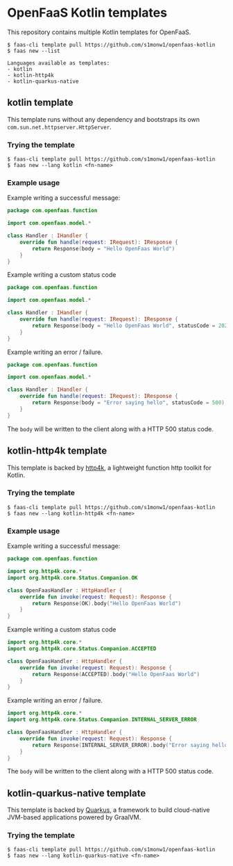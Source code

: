 # OpenFaaS Kotlin templates

This repository contains multiple Kotlin templates for OpenFaaS.
```
$ faas-cli template pull https://github.com/s1monw1/openfaas-kotlin
$ faas new --list

Languages available as templates:
- kotlin
- kotlin-http4k
- kotlin-quarkus-native
```


## kotlin template 

This template runs without any dependency and bootstraps its own ``com.sun.net.httpserver.HttpServer``.

### Trying the template

```
$ faas-cli template pull https://github.com/s1monw1/openfaas-kotlin
$ faas new --lang kotlin <fn-name>
```

### Example usage

Example writing a successful message:

```kotlin
package com.openfaas.function

import com.openfaas.model.*

class Handler : IHandler {
    override fun handle(request: IRequest): IResponse {
        return Response(body = "Hello OpenFaas World")
    }
}
```

Example writing a custom status code

```kotlin
package com.openfaas.function

import com.openfaas.model.*

class Handler : IHandler {
    override fun handle(request: IRequest): IResponse {
        return Response(body = "Hello OpenFaas World", statusCode = 202)
    }
}
```

Example writing an error / failure.

```kotlin
package com.openfaas.function

import com.openfaas.model.*

class Handler : IHandler {
    override fun handle(request: IRequest): IResponse {
        return Response(body = "Error saying hello", statusCode = 500)
    }
}
```

The `body` will be written to the client along with a HTTP 500 status code.


## kotlin-http4k template

This template is backed by [http4k](https://www.http4k.org/), a lightweight function http toolkit for Kotlin.


### Trying the template

```
$ faas-cli template pull https://github.com/s1monw1/openfaas-kotlin
$ faas new --lang kotlin-http4k <fn-name>
```

### Example usage

Example writing a successful message:

```kotlin
package com.openfaas.function

import org.http4k.core.*
import org.http4k.core.Status.Companion.OK

class OpenFaasHandler : HttpHandler {
    override fun invoke(request: Request): Response {
        return Response(OK).body("Hello OpenFaas World")
    }
}
```
Example writing a custom status code

```kotlin
import org.http4k.core.*
import org.http4k.core.Status.Companion.ACCEPTED

class OpenFaasHandler : HttpHandler {
    override fun invoke(request: Request): Response {
        return Response(ACCEPTED).body("Hello OpenFaas World")
    }
}
```

Example writing an error / failure.

```kotlin
import org.http4k.core.*
import org.http4k.core.Status.Companion.INTERNAL_SERVER_ERROR

class OpenFaasHandler : HttpHandler {
    override fun invoke(request: Request): Response {
        return Response(INTERNAL_SERVER_ERROR).body("Error saying hello")
    }
}
```

The `body` will be written to the client along with a HTTP 500 status code.

## kotlin-quarkus-native template 

This template is backed by [Quarkus](https://quarkus.io/), a framework to build cloud-native JVM-based applications powered by GraalVM.

### Trying the template

```
$ faas-cli template pull https://github.com/s1monw1/openfaas-kotlin
$ faas new --lang kotlin-quarkus-native <fn-name>
```